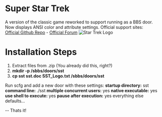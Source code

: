 # Super Star Trek
A version of the classic game reworked to support running as a BBS door. Now displays ANSI color and attribute settings.
Official support sites: [Official Github Repo](https://github.com/fstltna/SuperStarTrek) - [Official Forum](https://synchronetbbs.org/index.php/forum/super-star-trek) 
![Star Trek Logo](https://SynchronetBBS.org/images/StarTrekLogo.jpg) 


Installation Steps
==
1. Extract files from .zip (You already did this, right?)
2. **mkdir -p /sbbs/doors/sst**
3. **cp sst sst.doc SST_Logo.txt /sbbs/doors/sst**

Run scfg and add a new door with these settings:
**startup directory:** sst
**command line:** ./sst
**multiple concurrent users:** yes
**native executable:** yes
**use shell to execute:** yes
**pause after execution:** yes
everything else defaults...

--
Thats it!